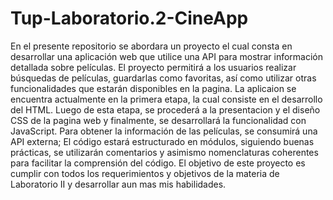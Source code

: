 # Tup-Laboratorio.2-CineApp

En el presente repositorio se abordara un proyecto el cual consta en desarrollar una aplicación web que utilice una API para mostrar información detallada sobre películas. El proyecto permitirá a los usuarios realizar búsquedas de películas, guardarlas como favoritas, así como utilizar otras funcionalidades que estarán disponibles en la pagina.
La aplicaion se encuentra actualmente en la primera etapa, la cual consiste en el desarrollo del HTML. Luego de esta etapa, se procederá a la presentacion y el diseño CSS de la pagina web y finalmente, se desarrollará la funcionalidad con JavaScript.
Para obtener la información de las películas, se consumirá una API externa; El código estará estructurado en módulos, siguiendo buenas prácticas, se utilizarán comentarios y asimismo nomenclaturas coherentes para facilitar la comprensión del código.
El objetivo de este proyecto es cumplir con todos los requerimientos y objetivos de la materia de Laboratorio II y desarrollar aun mas mis habilidades.
